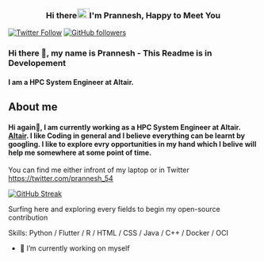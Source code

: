 <h3 align="center"> Hi there<img src="https://user-images.githubusercontent.com/39955420/147578264-bae0526c-028a-49d2-8af8-d08bb4edbd2a.gif" height="20" width="25">I'm Prannesh, Happy to Meet You</h3>


[![Twitter Follow](https://img.shields.io/twitter/follow/prannesh_54?style=social)](https://twitter.com/prannesh_54)
[![GitHub followers](https://img.shields.io/github/followers/Prannesh45?style=social)](https://github.com/Prannesh45)

### Hi there 👋, my name is Prannesh - This Readme is in Developement
#### I am a HPC System Engineer at Altair. 

<h2>About me</h2>

#### Hi again👋, I am currently working as a HPC System Engineer at Altair. [Altair](https://www.linkedin.com/company/altair-engineering/). I like Coding in general and I believe everything can be learnt by googling. I like to explore evry opportunities in my hand which I belive will help me somewhere at some point of time. 
You can find me either infront of my laptop or in Twitter https://twitter.com/prannesh_54 

[![GitHub Streak](https://github-readme-streak-stats.herokuapp.com/?user=Prannesh45&theme=dark&ring=FFB19A&hide_border=true&currStreakNum=F6A085&fire=F6A085&currStreakLabel=F6A085)](https://git.io/streak-stats)


Surfing here and exploring every fields to begin my open-source contribution

Skills: Python / Flutter / R / HTML / CSS / Java / C++ / Docker / OCI 

- 🔭 I’m currently working on myself
